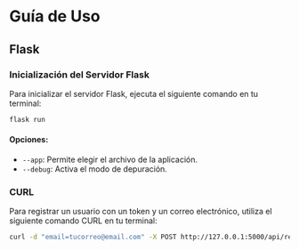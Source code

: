 # Guía de Uso

## Flask

### Inicialización del Servidor Flask

Para inicializar el servidor Flask, ejecuta el siguiente comando en tu terminal:

```bash
flask run
```

#### Opciones:

- `--app`: Permite elegir el archivo de la aplicación.
- `--debug`: Activa el modo de depuración.

### CURL

Para registrar un usuario con un token y un correo electrónico, utiliza el siguiente comando CURL en tu terminal:

```bash
curl -d "email=tucorreo@email.com" -X POST http://127.0.0.1:5000/api/register/
```